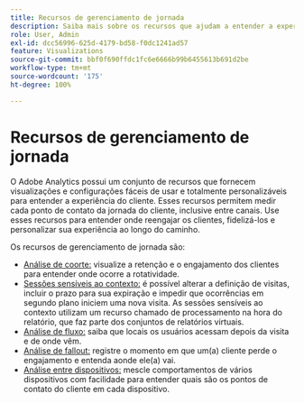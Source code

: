 ```yaml
---
title: Recursos de gerenciamento de jornada
description: Saiba mais sobre os recursos que ajudam a entender a experiência e a jornada do cliente.
role: User, Admin
exl-id: dcc56996-625d-4179-bd58-f0dc1241ad57
feature: Visualizations
source-git-commit: bbf0f690ffdc1fc6e6666b99b6455613b691d2be
workflow-type: tm+mt
source-wordcount: '175'
ht-degree: 100%

---
```


# Recursos de gerenciamento de jornada

O Adobe Analytics possui um conjunto de recursos que fornecem visualizações e configurações fáceis de usar e totalmente personalizáveis para entender a experiência do cliente. Esses recursos permitem medir cada ponto de contato da jornada do cliente, inclusive entre canais. Use esses recursos para entender onde reengajar os clientes, fidelizá-los e personalizar sua experiência ao longo do caminho.

Os recursos de gerenciamento de jornada são:

* [Análise de coorte:](visualizations/cohort-table/cohort-analysis.md) visualize a retenção e o engajamento dos clientes para entender onde ocorre a rotatividade.
* [Sessões sensíveis ao contexto:](../../components/vrs/vrs-report-time-processing.md) é possível alterar a definição de visitas, incluir o prazo para sua expiração e impedir que ocorrências em segundo plano iniciem uma nova visita. As sessões sensíveis ao contexto utilizam um recurso chamado de processamento na hora do relatório, que faz parte dos conjuntos de relatórios virtuais.
* [Análise de fluxo:](visualizations/c-flow/flow.md) saiba que locais os usuários acessam depois da visita e de onde vêm.
* [Análise de fallout:](visualizations/fallout/fallout-flow.md) registre o momento em que um(a) cliente perde o engajamento e entenda aonde ele(a) vai.
* [Análise entre dispositivos:](../../components/cda/overview.md) mescle comportamentos de vários dispositivos com facilidade para entender quais são os pontos de contato do cliente em cada dispositivo.
